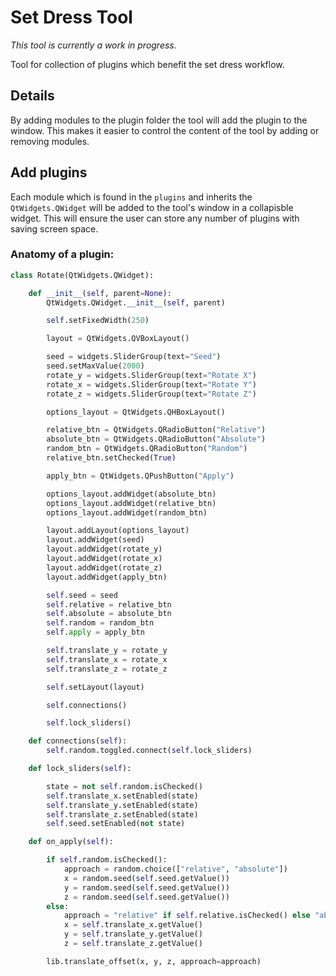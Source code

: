 # Set Dress Tool

_This tool is currently a work in progress._

Tool for collection of plugins which benefit the set dress workflow.

## Details
By adding modules to the plugin folder the tool will add the plugin to the window.
This makes it easier to control the content of the tool by adding or removing modules.

## Add plugins
Each module which is found in the `plugins` and inherits the `QtWidgets.QWidget` will be added to the tool's window in a collapisble widget. This will ensure the user can store any number of plugins with saving screen space.

### Anatomy of a plugin:

```python
class Rotate(QtWidgets.QWidget):

    def __init__(self, parent=None):
        QtWidgets.QWidget.__init__(self, parent)

        self.setFixedWidth(250)

        layout = QtWidgets.QVBoxLayout()

        seed = widgets.SliderGroup(text="Seed")
        seed.setMaxValue(2000)
        rotate_y = widgets.SliderGroup(text="Rotate X")
        rotate_x = widgets.SliderGroup(text="Rotate Y")
        rotate_z = widgets.SliderGroup(text="Rotate Z")

        options_layout = QtWidgets.QHBoxLayout()

        relative_btn = QtWidgets.QRadioButton("Relative")
        absolute_btn = QtWidgets.QRadioButton("Absolute")
        random_btn = QtWidgets.QRadioButton("Random")
        relative_btn.setChecked(True)

        apply_btn = QtWidgets.QPushButton("Apply")

        options_layout.addWidget(absolute_btn)
        options_layout.addWidget(relative_btn)
        options_layout.addWidget(random_btn)

        layout.addLayout(options_layout)
        layout.addWidget(seed)
        layout.addWidget(rotate_y)
        layout.addWidget(rotate_x)
        layout.addWidget(rotate_z)
        layout.addWidget(apply_btn)

        self.seed = seed
        self.relative = relative_btn
        self.absolute = absolute_btn
        self.random = random_btn
        self.apply = apply_btn

        self.translate_y = rotate_y
        self.translate_x = rotate_x
        self.translate_z = rotate_z

        self.setLayout(layout)

        self.connections()

        self.lock_sliders()

    def connections(self):
        self.random.toggled.connect(self.lock_sliders)

    def lock_sliders(self):

        state = not self.random.isChecked()
        self.translate_x.setEnabled(state)
        self.translate_y.setEnabled(state)
        self.translate_z.setEnabled(state)
        self.seed.setEnabled(not state)

    def on_apply(self):

        if self.random.isChecked():
            approach = random.choice(["relative", "absolute"])
            x = random.seed(self.seed.getValue())
            y = random.seed(self.seed.getValue())
            z = random.seed(self.seed.getValue())
        else:
            approach = "relative" if self.relative.isChecked() else "absolute"
            x = self.translate_x.getValue()
            y = self.translate_y.getValue()
            z = self.translate_z.getValue()

        lib.translate_offset(x, y, z, approach=approach)

```
